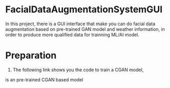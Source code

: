 # FacialDataAugmentationSystemGUI
In this project, there is a GUI interface that make you can do facial data augmentation based on pre-trained GAN model and weather information, in order to produce more qualified data for trainning ML/AI model.

# Preparation
1. The following link shows you the code to train a CGAN model, 

is an pre-trained CGAN based model
